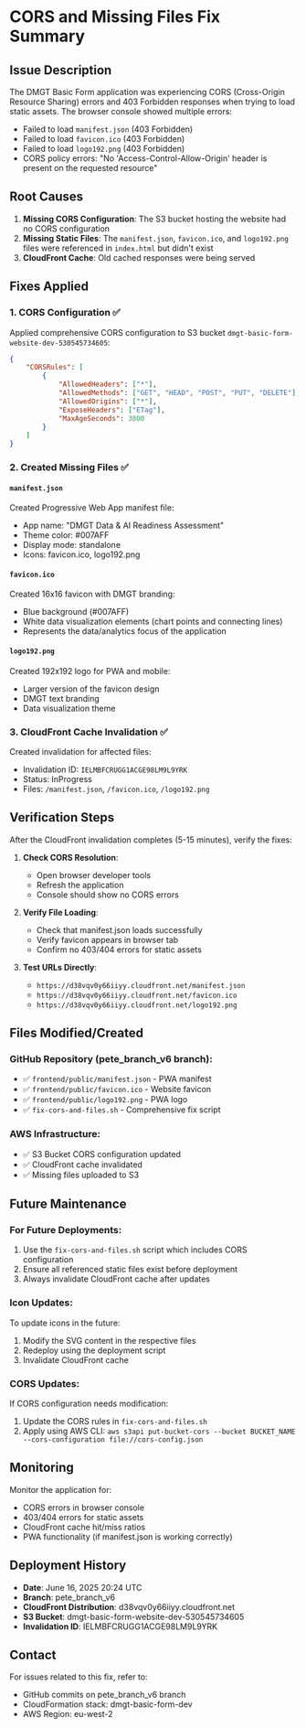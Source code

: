 # CORS and Missing Files Fix Summary

## Issue Description
The DMGT Basic Form application was experiencing CORS (Cross-Origin Resource Sharing) errors and 403 Forbidden responses when trying to load static assets. The browser console showed multiple errors:

- Failed to load `manifest.json` (403 Forbidden)
- Failed to load `favicon.ico` (403 Forbidden) 
- Failed to load `logo192.png` (403 Forbidden)
- CORS policy errors: "No 'Access-Control-Allow-Origin' header is present on the requested resource"

## Root Causes
1. **Missing CORS Configuration**: The S3 bucket hosting the website had no CORS configuration
2. **Missing Static Files**: The `manifest.json`, `favicon.ico`, and `logo192.png` files were referenced in `index.html` but didn't exist
3. **CloudFront Cache**: Old cached responses were being served

## Fixes Applied

### 1. CORS Configuration ✅
Applied comprehensive CORS configuration to S3 bucket `dmgt-basic-form-website-dev-530545734605`:

```json
{
    "CORSRules": [
        {
            "AllowedHeaders": ["*"],
            "AllowedMethods": ["GET", "HEAD", "POST", "PUT", "DELETE"],
            "AllowedOrigins": ["*"],
            "ExposeHeaders": ["ETag"],
            "MaxAgeSeconds": 3000
        }
    ]
}
```

### 2. Created Missing Files ✅

#### `manifest.json`
Created Progressive Web App manifest file:
- App name: "DMGT Data & AI Readiness Assessment"
- Theme color: #007AFF
- Display mode: standalone
- Icons: favicon.ico, logo192.png

#### `favicon.ico`
Created 16x16 favicon with DMGT branding:
- Blue background (#007AFF)
- White data visualization elements (chart points and connecting lines)
- Represents the data/analytics focus of the application

#### `logo192.png`
Created 192x192 logo for PWA and mobile:
- Larger version of the favicon design
- DMGT text branding
- Data visualization theme

### 3. CloudFront Cache Invalidation ✅
Created invalidation for affected files:
- Invalidation ID: `IELMBFCRUGG1ACGE98LM9L9YRK`
- Status: InProgress
- Files: `/manifest.json`, `/favicon.ico`, `/logo192.png`

## Verification Steps

After the CloudFront invalidation completes (5-15 minutes), verify the fixes:

1. **Check CORS Resolution**:
   - Open browser developer tools
   - Refresh the application
   - Console should show no CORS errors

2. **Verify File Loading**:
   - Check that manifest.json loads successfully
   - Verify favicon appears in browser tab
   - Confirm no 403/404 errors for static assets

3. **Test URLs Directly**:
   - `https://d38vqv0y66iiyy.cloudfront.net/manifest.json`
   - `https://d38vqv0y66iiyy.cloudfront.net/favicon.ico`
   - `https://d38vqv0y66iiyy.cloudfront.net/logo192.png`

## Files Modified/Created

### GitHub Repository (pete_branch_v6 branch):
- ✅ `frontend/public/manifest.json` - PWA manifest
- ✅ `frontend/public/favicon.ico` - Website favicon
- ✅ `frontend/public/logo192.png` - PWA logo
- ✅ `fix-cors-and-files.sh` - Comprehensive fix script

### AWS Infrastructure:
- ✅ S3 Bucket CORS configuration updated
- ✅ CloudFront cache invalidated
- ✅ Missing files uploaded to S3

## Future Maintenance

### For Future Deployments:
1. Use the `fix-cors-and-files.sh` script which includes CORS configuration
2. Ensure all referenced static files exist before deployment
3. Always invalidate CloudFront cache after updates

### Icon Updates:
To update icons in the future:
1. Modify the SVG content in the respective files
2. Redeploy using the deployment script
3. Invalidate CloudFront cache

### CORS Updates:
If CORS configuration needs modification:
1. Update the CORS rules in `fix-cors-and-files.sh`
2. Apply using AWS CLI: `aws s3api put-bucket-cors --bucket BUCKET_NAME --cors-configuration file://cors-config.json`

## Monitoring

Monitor the application for:
- CORS errors in browser console
- 403/404 errors for static assets
- CloudFront cache hit/miss ratios
- PWA functionality (if manifest.json is working correctly)

## Deployment History

- **Date**: June 16, 2025 20:24 UTC
- **Branch**: pete_branch_v6
- **CloudFront Distribution**: d38vqv0y66iiyy.cloudfront.net
- **S3 Bucket**: dmgt-basic-form-website-dev-530545734605
- **Invalidation ID**: IELMBFCRUGG1ACGE98LM9L9YRK

## Contact

For issues related to this fix, refer to:
- GitHub commits on pete_branch_v6 branch
- CloudFormation stack: dmgt-basic-form-dev
- AWS Region: eu-west-2
